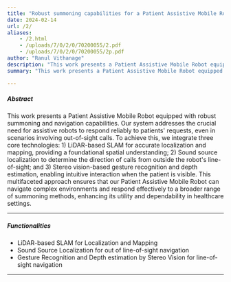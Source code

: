 ```yaml
---
title: "Robust summoning capabilities for a Patient Assistive Mobile Robot" 
date: 2024-02-14
url: /2/
aliases: 
    - /2.html
    - /uploads/7/0/2/0/70200055/2.pdf
    - /uploads/7/0/2/0/70200055/2p.pdf
author: "Ranul Vithanage"
description: "This work presents a Patient Assistive Mobile Robot equipped with robust summoning and navigation capabilities.  Our system addresses the crucial need for assistive robots to respond reliably to patients' requests, even in scenarios involving out-of-sight calls." 
summary: "This work presents a Patient Assistive Mobile Robot equipped with robust summoning and navigation capabilities.  Our system addresses the crucial need for assistive robots to respond reliably to patients' requests, even in scenarios involving out-of-sight calls.  To achieve this, we integrate three core technologies: 1) LiDAR-based SLAM for accurate localization and mapping, providing a foundational spatial understanding; 2) Sound source localization to determine the direction of calls from outside the robot's line-of-sight; and 3) Stereo vision-based gesture recognition and depth estimation, enabling intuitive interaction when the patient is visible. This multifaceted approach ensures that our Patient Assistive Mobile Robot can navigate complex environments and respond effectively to a broader range of summoning methods, enhancing its utility and dependability in healthcare settings." 

---
```


##### Abstract

This work presents a Patient Assistive Mobile Robot equipped with robust summoning and navigation capabilities.  Our system addresses the crucial need for assistive robots to respond reliably to patients' requests, even in scenarios involving out-of-sight calls.  To achieve this, we integrate three core technologies: 1) LiDAR-based SLAM for accurate localization and mapping, providing a foundational spatial understanding; 2) Sound source localization to determine the direction of calls from outside the robot's line-of-sight; and 3) Stereo vision-based gesture recognition and depth estimation, enabling intuitive interaction when the patient is visible. This multifaceted approach ensures that our Patient Assistive Mobile Robot can navigate complex environments and respond effectively to a broader range of summoning methods, enhancing its utility and dependability in healthcare settings.

---

##### Functionalities

+ LiDAR-based SLAM for Localization and Mapping
+ Sound Source Localization for out of line-of-sight navigation
+ Gesture Recognition and Depth estimation by Stereo Vision for line-of-sight navigation

---
